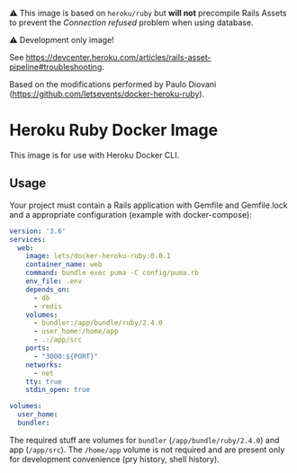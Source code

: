 :warning: This image is based on `heroku/ruby` but **will not**
precompile Rails Assets to prevent the _Connection refused_
problem when using database.

:warning: Development only image!

See https://devcenter.heroku.com/articles/rails-asset-pipeline#troubleshooting.

Based on the modifications performed by Paulo Diovani (https://github.com/letsevents/docker-heroku-ruby).

# Heroku Ruby Docker Image

This image is for use with Heroku Docker CLI.

## Usage

Your project must contain a Rails application with Gemfile and Gemfile.lock and
a appropriate configuration (example with docker-compose):

```yml
version: '3.6'
services:
  web:
    image: lets/docker-heroku-ruby:0.0.1
    container_name: web
    command: bundle exec puma -C config/puma.rb
    env_file: .env
    depends_on:
      - db
      - redis
    volumes:
      - bundler:/app/bundle/ruby/2.4.0
      - user_home:/home/app
      - .:/app/src
    ports:
      - "3000:${PORT}"
    networks:
      - net
    tty: true
    stdin_open: true

volumes:
  user_home:
  bundler:
```

The required stuff are volumes for `bundler` (`/app/bundle/ruby/2.4.0`)  and
app (`/app/src`).  The `/home/app` volume is not required and are present only
for development convenience (pry history, shell history).

